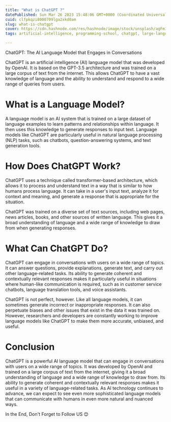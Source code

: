 ```yaml
---
title: "What is ChatGPT ?"
datePublished: Sun Mar 26 2023 15:48:06 GMT+0000 (Coordinated Universal Time)
cuid: clfpkqzi8000709lga2xkd0am
slug: what-is-chatgpt
cover: https://cdn.hashnode.com/res/hashnode/image/stock/unsplash/agFmImWyPso/upload/02aa6c048bc3d328c2201d76cd97a9ac.jpeg
tags: artificial-intelligence, programming-school, chatgpt, large-language-models

---
```


ChatGPT: The AI Language Model that Engages in Conversations

ChatGPT is an artificial intelligence (AI) language model that was developed by OpenAI. It is based on the GPT-3.5 architecture and was trained on a large corpus of text from the internet. This allows ChatGPT to have a vast knowledge of language and the ability to understand and respond to a wide range of queries from users.

# What is a Language Model?

A language model is an AI system that is trained on a large dataset of language examples to learn patterns and relationships within language. It then uses this knowledge to generate responses to input text. Language models like ChatGPT are particularly useful in natural language processing (NLP) tasks, such as chatbots, question-answering systems, and text generation tools.

# How Does ChatGPT Work?

ChatGPT uses a technique called transformer-based architecture, which allows it to process and understand text in a way that is similar to how humans process language. It can take in a user's input text, analyze it for context and meaning, and generate a response that is appropriate for the situation.

ChatGPT was trained on a diverse set of text sources, including web pages, news articles, books, and other sources of written language. This gives it a broad understanding of language and a wide range of knowledge to draw from when generating responses.

# What Can ChatGPT Do?

ChatGPT can engage in conversations with users on a wide range of topics. It can answer questions, provide explanations, generate text, and carry out other language-related tasks. Its ability to generate coherent and contextually relevant responses makes it particularly useful in situations where human-like communication is required, such as in customer service chatbots, language translation tools, and voice assistants.

ChatGPT is not perfect, however. Like all language models, it can sometimes generate incorrect or inappropriate responses. It can also perpetuate biases and other issues that exist in the data it was trained on. However, researchers and developers are constantly working to improve language models like ChatGPT to make them more accurate, unbiased, and useful.

# Conclusion

ChatGPT is a powerful AI language model that can engage in conversations with users on a wide range of topics. It was developed by OpenAI and trained on a large corpus of text from the internet, giving it a broad understanding of language and a wide range of knowledge to draw from. Its ability to generate coherent and contextually relevant responses makes it useful in a variety of language-related tasks. As AI technology continues to advance, we can expect to see even more sophisticated language models that can communicate with humans in even more natural and nuanced ways.

In the End, Don't Forget to Follow US 😊